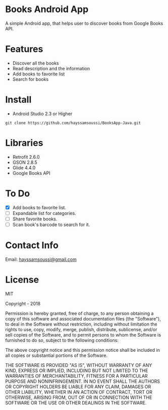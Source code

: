 # Books Android App 
A simple Android app, that helps user to discover books from Google Books API.

# Features
- Discover all the books
- Read description and the information
- Add books to favorite list
- Search for books

# Install
- Android Studio 2.3 or Higher
```
git clone https://github.com/hayssamsoussi/BooksApp-Java.git
```

# Libraries
- Retrofit 2.6.0
- GSON 2.8.5
- Glide 4.4.0
- Google Books API

# To Do
- [X] Add books to favorite list.
- [ ] Expandable list for categories.
- [ ] Share favorite books.
- [ ] Scan book's barcode to search for it.

# Contact Info

Email: hayssamsoussi@gmail.com

# License

MIT

Copyright - 2018

Permission is hereby granted, free of charge, to any person obtaining a copy of this software and associated documentation files (the "Software"), to deal in the Software without restriction, including without limitation the rights to use, copy, modify, merge, publish, distribute, sublicense, and/or sell copies of the Software, and to permit persons to whom the Software is furnished to do so, subject to the following conditions:

The above copyright notice and this permission notice shall be included in all copies or substantial portions of the Software.

THE SOFTWARE IS PROVIDED "AS IS", WITHOUT WARRANTY OF ANY KIND, EXPRESS OR IMPLIED, INCLUDING BUT NOT LIMITED TO THE WARRANTIES OF MERCHANTABILITY, FITNESS FOR A PARTICULAR PURPOSE AND NONINFRINGEMENT. IN NO EVENT SHALL THE AUTHORS OR COPYRIGHT HOLDERS BE LIABLE FOR ANY CLAIM, DAMAGES OR OTHER LIABILITY, WHETHER IN AN ACTION OF CONTRACT, TORT OR OTHERWISE, ARISING FROM, OUT OF OR IN CONNECTION WITH THE SOFTWARE OR THE USE OR OTHER DEALINGS IN THE SOFTWARE.

